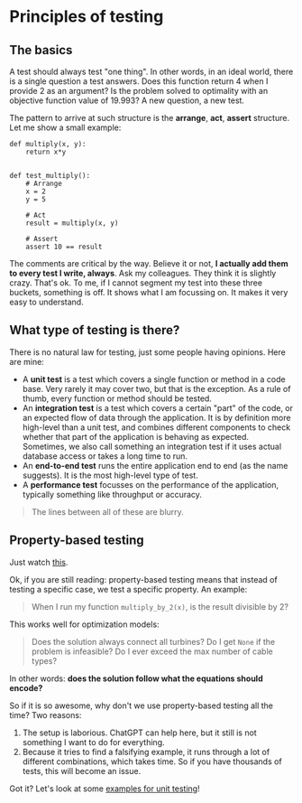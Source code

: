 # Principles of testing

## The basics

A test should always test "one thing". In other words, in an ideal world, there is a single question a test answers. Does this function return 4 when I provide 2 as an argument? Is the problem solved to optimality with an objective function value of 19.993? A new question, a new test.

The pattern to arrive at such structure is the **arrange**, **act**, **assert** structure. Let me show a small example:

```
def multiply(x, y):
    return x*y


def test_multiply():
    # Arrange
    x = 2
    y = 5

    # Act
    result = multiply(x, y)

    # Assert
    assert 10 == result
```

The comments are critical by the way. Believe it or not, **I actually add them to every test I write, always**. Ask my colleagues. They think it is slightly crazy. That's ok. To me, if I cannot segment my test into these three buckets, something is off. It shows what I am focussing on. It makes it very easy to understand.

## What type of testing is there?

There is no natural law for testing, just some people having opinions. Here are mine:
- A **unit test** is a test which covers a single function or method in a code base. Very rarely it may cover two, but that is the exception. As a rule of thumb, every function or method should be tested.
- An **integration test** is a test which covers a certain "part" of the code, or an expected flow of data through the application. It is by definition more high-level than a unit test, and combines different components to check whether that part of the application is behaving as expected. Sometimes, we also call something an integration test if it uses actual database access or takes a long time to run.
- An **end-to-end test** runs the entire application end to end (as the name suggests). It is the most high-level type of test.
- A **performance test** focusses on the performance of the application, typically something like throughput or accuracy.

> The lines between all of these are blurry.

## Property-based testing

Just watch [this](https://youtu.be/mkgd9iOiICc?si=9PsEzVk6ka4KmhFA).

Ok, if you are still reading: property-based testing means that instead of testing a specific case, we test a specific property. An example:

> When I run my function `multiply_by_2(x)`, is the result divisible by 2?

This works well for optimization models:

> Does the solution always connect all turbines?
> Do I get `None` if the problem is infeasible?
> Do I ever exceed the max number of cable types?

In other words: **does the solution follow what the equations should encode?**

So if it is so awesome, why don't we use property-based testing all the time? Two reasons:
1. The setup is laborious. ChatGPT can help here, but it still is not something I want to do for everything.
2. Because it tries to find a falsifying example, it runs through a lot of different combinations, which takes time. So if you have thousands of tests, this will become an issue.

Got it? Let's look at some [examples for unit testing](./unit-tests.md)!
